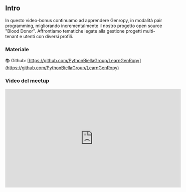 ## Intro

In questo video-bonus continuamo ad apprendere Genropy, in modalità pair programming, migliorando incrementalmente il nostro progetto open source "Blood Donor".
Affrontiamo tematiche legate alla gestione progetti multi-tenant e utenti con diversi profili.

### Materiale

📚 Github:
[https://github.com/PythonBiellaGroup/LearnGenRopy](https://github.com/PythonBiellaGroup/LearnGenRopy)

### Video del meetup

<iframe width="560" height="315" src="https://www.youtube.com/embed/aeR-LVCa4H4?si=BjdNedGzv0yQJkgO" title="YouTube video player" frameborder="0" allow="accelerometer; autoplay; clipboard-write; encrypted-media; gyroscope; picture-in-picture; web-share" allowfullscreen></iframe>